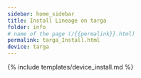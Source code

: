 ```yaml
---
sidebar: home_sidebar
title: Install Lineage on targa
folder: info
# name of the page (/{{permalink}}.html)
permalink: targa_Install.html
device: targa
---
```

{% include templates/device_install.md %}
